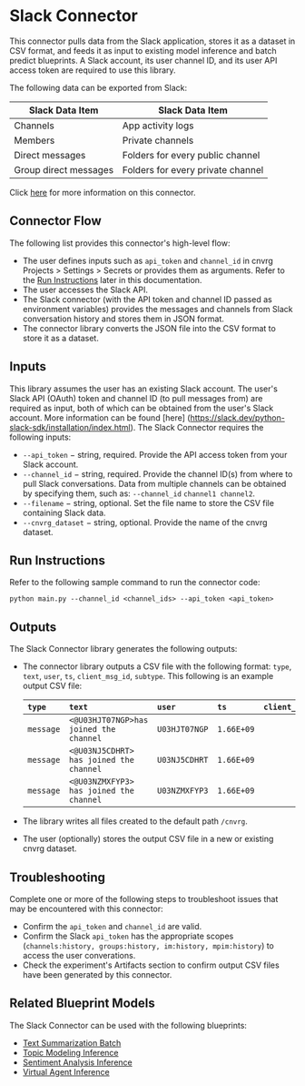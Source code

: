 # Slack Connector

This connector pulls data from the Slack application, stores it as a dataset in CSV format, and feeds it as input to existing model inference and batch predict blueprints. A Slack account, its user channel ID, and its user API access token are required to use this library.

The following data can be exported from Slack:

|Slack Data Item|Slack Data Item|
|-|-|
|Channels|App activity logs|
|Members|Private channels|
|Direct messages|Folders for every public channel|
|Group direct messages|Folders for every private channel|

Click [here](https://github.com/cnvrg/data-connectors/tree/slack_connector/slack_connector) for more information on this connector.

## Connector Flow
The following list provides this connector's high-level flow:
- The user defines inputs such as `api_token` and `channel_id` in cnvrg Projects > Settings > Secrets or provides them as arguments. Refer to the [Run Instructions](#run-instructions) later in this documentation.
- The user accesses the Slack API.
- The Slack connector (with the API token and channel ID passed as environment variables) provides the messages and channels from Slack conversation history and stores them in JSON format.
- The connector library converts the JSON file into the CSV format to store it as a dataset.

## Inputs
This library assumes the user has an existing Slack account. The user's Slack API (OAuth) token and channel ID (to pull messages from) are required as input, both of which can be obtained from the user's Slack account. More information can be found [here] (https://slack.dev/python-slack-sdk/installation/index.html).
The Slack Connector requires the following inputs:
* `--api_token` − string, required. Provide the API access token from your Slack account.
* `--channel_id` − string, required. Provide the channel ID(s) from where to pull Slack conversations. Data from multiple channels can be obtained by specifying them, such as: `--channel_id` `channel1 channel2`.
* `--filename` − string, optional. Set the file name to store the CSV file containing Slack data.
* `--cnvrg_dataset` − string, optional. Provide the name of the cnvrg dataset.

## Run Instructions
Refer to the following sample command to run the connector code:
```
python main.py --channel_id <channel_ids> --api_token <api_token>
```

## Outputs
The Slack Connector library generates the following outputs:
* The connector library outputs a CSV file with the following format: `type`, `text`, `user`, `ts`, `client_msg_id`, `subtype`. This following is an example output CSV file:

  |`type`|`text`|`user`|`ts`|`client_msg_id`|`subtype`|
  |:---|:---|:---|:---|:---|:---|
  |`message`|`<@U03HJT07NGP>has joined the channel`|`U03HJT07NGP`|`1.66E+09`| |`channel_join`|
  |`message`|`<@U03NJ5CDHRT> has joined the channel`|`U03NJ5CDHRT`|`1.66E+09`| |`channel_join`|
  |`message`|`<@U03NZMXFYP3> has joined the channel`|`U03NZMXFYP3`|`1.66E+09`| |`channel_join`|

* The library writes all files created to the default path `/cnvrg`.
* The user (optionally) stores the output CSV file in a new or existing cnvrg dataset.

## Troubleshooting
Complete one or more of the following steps to troubleshoot issues that may be encountered with this connector:
- Confirm the `api_token` and `channel_id` are valid.
- Confirm the Slack `api_token` has the appropriate scopes (`channels:history, groups:history, im:history, mpim:history`) to access the user converations.
- Check the experiment's Artifacts section to confirm output CSV files have been generated by this connector.

## Related Blueprint Models
The Slack Connector can be used with the following blueprints:
- [Text Summarization Batch](https://metacloud.staging-cloud.cnvrg.io/marketplace/blueprints/text-summarization-batch)
- [Topic Modeling Inference](https://metacloud.staging-cloud.cnvrg.io/marketplace/blueprints/topic-modelling-inference)
- [Sentiment Analysis Inference](https://metacloud.cloud.cnvrg.io/marketplace/blueprints/sentiment-analysis-inference)
- [Virtual Agent Inference](https://metacloud.cloud.cnvrg.io/marketplace/blueprints/virtual-agent-inference)

